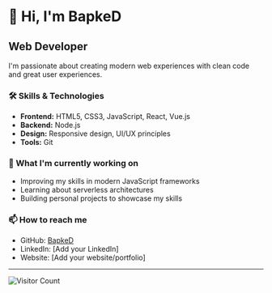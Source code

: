 # 👋 Hi, I'm BapkeD

## Web Developer


I'm passionate about creating modern web experiences with clean code and great user experiences.

### 🛠️ Skills & Technologies

- **Frontend:** HTML5, CSS3, JavaScript, React, Vue.js
- **Backend:** Node.js
- **Design:** Responsive design, UI/UX principles
- **Tools:** Git


### 🔭 What I'm currently working on

- Improving my skills in modern JavaScript frameworks
- Learning about serverless architectures
- Building personal projects to showcase my skills

### 📫 How to reach me

- GitHub: [BapkeD](https://github.com/BapkeD)
- LinkedIn: [Add your LinkedIn]
- Website: [Add your website/portfolio]

---

![Visitor Count](https://visitor-badge.laobi.icu/badge?page_id=BapkeD.BapkeD) 
